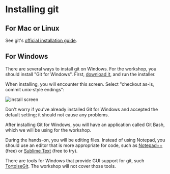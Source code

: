 # Installing git

## For Mac or Linux

See git's [official installation guide](https://git-scm.com/book/en/v2/Getting-Started-Installing-Git).

## For Windows

There are several ways to install git on Windows. For the workshop, you should install
"Git for Windows". First, [download it](https://git-for-windows.github.io/), and run the installer.

When installing, you will encounter this screen. Select "checkout as-is, commit unix-style endings":

![install screen](gitForWindowsInstallScreen.png)

Don't worry if you've already installed Git for Windows and accepted the default setting; it should not cause
any problems.

After installing Git for Windows, you will have an application called Git Bash, which we will be using for the workshop.

During the hands-on, you will be editing files. Instead of using Notepad, you should use an editor that is
more appropriate for code, such as [Notepad++](https://notepad-plus-plus.org/) (free) or
[Sublime Text](https://www.sublimetext.com/) (free to try).

There are tools for Windows that provide GUI support for git, such [TortoiseGit](https://tortoisegit.org/).
The workshop will not cover those tools.
